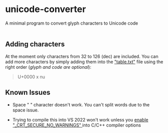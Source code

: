 # unicode-converter
A minimal program to convert glyph characters to Unicode code
<br></br>
## Adding characters
At the moment only characters from 32 to 126 (dec) are included. You can add more characters by simply adding them into the <a href="table.txt">"table.txt"</a> file using the right order (*glyph and code are optional*):
> U+0000  x     nu

## Known Issues
- Space " " character doesn't work.
You can't split words due to the space issue.

- Trying to compile this into VS 2022 won't work unless you <a href="https://stackoverflow.com/questions/16883037/remove-secure-warnings-crt-secure-no-warnings-from-projects-by-default-in-vis">enable "_CRT_SECURE_NO_WARNINGS" </a>into C/C++ compiler options

